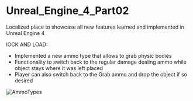 # Unreal_Engine_4_Part02

Localized place to showcase all new features learned and implemented in Unreal Engine 4

lOCK AND LOAD:
  - Implemented a new ammo type that allows to grab physic bodies
  - Functionality to switch back to the regular damage dealing ammo while object stays where it was left placed
  - Player can also switch back to the Grab ammo and drop the object if so desired

![AmmoTypes](https://user-images.githubusercontent.com/54217603/115119252-6df9a780-9f75-11eb-8465-bec5af74688d.gif)
